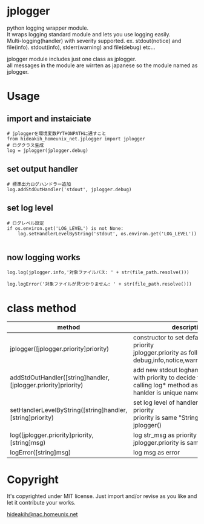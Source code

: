 # jplogger

python logging wrapper module.  
It wraps logging standard module and lets you use logging easily.  
Multi-logging(handler) with severity supported. ex. stdout(notice) and file(info). stdout(info), stderr(warning) and file(debug)  etc...  

jplogger module includes just one class as jplogger.  
all messages in the module are wirrten as japanese so the module named as jplogger.  


# Usage

## import and instaiciate

```
# jploggerを環境変数PYTHONPATHに通すこと
from hideakih_homeunix_net.jplogger import jplogger
# ログクラス生成
log = jplogger(jplogger.debug)
```

## set output handler

```
# 標準出力ログハンドラー追加
log.addStdOutHandler('stdout', jplogger.debug)
```

## set log level

```
# ログレベル設定
if os.environ.get('LOG_LEVEL') is not None:
	log.setHandlerLevelByString('stdout', os.environ.get('LOG_LEVEL'))
```
```
```

## now logging works
```
log.log(jplogger.info,'対象ファイルパス: ' + str(file_path.resolve()))
```
```
log.logError('対象ファイルが見つかりません: ' + str(file_path.resolve()))
```

# class method
|method|description|example|
|-|-|-|
|jplogger([jplogger.priority]priority)|constructor to set default log level as priority <br> jplogger.priority as follows: debug,info,notice,warning,error,critical|log = jplogger(jpllogger.debug)|
|addStdOutHandler([string]handler, [jplogger.priority]priority)|add new stdout loghandler as handler with priority to decide to output log by calling log* method as shown below. <br> hanlder is unique name|log.addStdOutHandler('uniquename_for_stdout', jplogger.info)|
|setHandlerLevelByString([string]handler, [string]priority)|set log level of handler specified to priority <br> priority is same "String"  introduced in jplogger()|setHandlerLevelByString('uniqename_for_stdout', 'NOTICE')|
|log([jplogger.priority]priority, [string]msg)|log str_msg as priority <br> jplogger.priority is same as jplogger() |log.log(jplogger.info, 'info msg')|
|logError([string]msg)|log msg as error|log.logError('error msg')|


# Copyright
It's copyrighted under MIT license.
Just import and/or revise as you like and let it contribute your works.

hideakih@nac.homeunix.net
